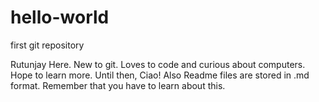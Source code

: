 # hello-world
first git repository

Rutunjay Here. New to git. Loves to code and curious about computers. Hope to learn more. Until then, Ciao!
Also Readme files are stored in .md format. Remember that you have to learn about this.
